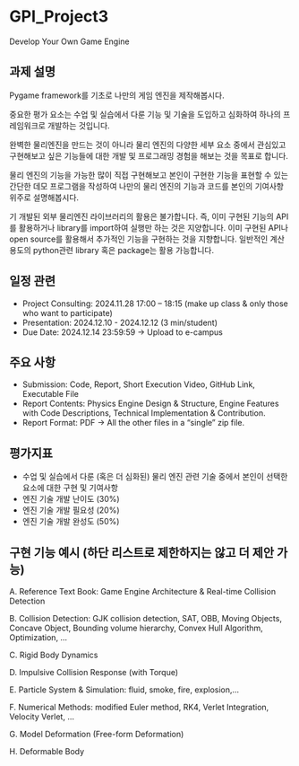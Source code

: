 # GPI_Project3
Develop Your Own Game Engine

## 과제 설명
Pygame framework를 기초로 나만의 게임 엔진을 제작해봅시다.

중요한 평가 요소는 수업 및 실습에서 다룬 기능 및 기술을 도입하고 심화하여 하나의 프레임워크로 개발하는 것입니다.

완벽한 물리엔진을 만드는 것이 아니라 물리 엔진의 다양한 세부 요소 중에서 관심있고 구현해보고 싶은 기능들에 대한 개발 및 프로그래밍 경험을 해보는 것을 목표로 합니다.

물리 엔진의 기능을 가능한 많이 직접 구현해보고 본인이 구현한 기능을 표현할 수 있는 간단한 데모 프로그램을 작성하여 나만의 물리 엔진의 기능과 코드를 본인의 기여사항 위주로 설명해봅시다.

기 개발된 외부 물리엔진 라이브러리의 활용은 불가합니다. 즉, 이미 구현된 기능의 API를 활용하거나 library를 import하여 실행만 하는 것은 지양합니다. 이미 구현된 API나 open source를 활용해서 추가적인 기능을 구현하는 것을 지향합니다. 일반적인 계산 용도의 python관련 library 혹은 package는 활용 가능합니다.

## 일정 관련
- Project Consulting: 2024.11.28 17:00 – 18:15
(make up class & only those who want to participate)
- Presentation: 2024.12.10 - 2024.12.12 (3 min/student)
- Due Date: 2024.12.14 23:59:59 -> Upload to e-campus

## 주요 사항
- Submission: Code, Report, Short Execution Video, GitHub Link, Executable File 
- Report Contents: Physics Engine Design & Structure, Engine Features with Code Descriptions, Technical Implementation &
Contribution.
- Report Format: PDF -> All the other files in a “single” zip file.

## 평가지표
- 수업 및 실습에서 다룬 (혹은 더 심화된) 물리 엔진 관련 기술 중에서 본인이 선택한 요소에 대한 구현 및 기여사항
- 엔진 기술 개발 난이도 (30%)
- 엔진 기술 개발 필요성 (20%)
- 엔진 기술 개발 완성도 (50%)

## 구현 기능 예시 (하단 리스트로 제한하지는 않고 더 제안 가능)
A. Reference Text Book: Game Engine Architecture & Real-time Collision Detection

B. Collision Detection: GJK collision detection, SAT, OBB, Moving Objects, Concave Object, Bounding volume hierarchy, Convex Hull Algorithm, Optimization, …

C. Rigid Body Dynamics

D. Impulsive Collision Response (with Torque)

E. Particle System & Simulation: fluid, smoke, fire, explosion,…

F. Numerical Methods: modified Euler method, RK4, Verlet Integration, Velocity Verlet, …

G. Model Deformation (Free-form Deformation)

H. Deformable Body